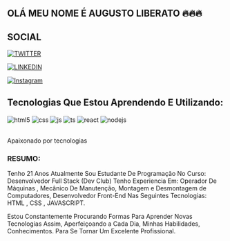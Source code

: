 ## OLÁ MEU NOME É AUGUSTO LIBERATO 🔥🔥🔥
<h2> SOCIAL</h2>

[![TWITTER](https://img.shields.io/badge/Twitter-1DA1F2?style=for-the-badge&logo=twitter&logoColor=white)](https://twitter.com/Augustrem1)

[![LINKEDIN](https://img.shields.io/badge/LinkedIn-0077B5?style=for-the-badge&logo=linkedin&logoColor=white)](https://link.linkedin.com/in/augusto-liberato-309a35220)

[![Instagram](https://img.shields.io/badge/Instagram-E4405F?style=for-the-badge&logo=instagram&logoColor=white)](https://instagram.com/guh1show)

## Tecnologias Que Estou Aprendendo E Utilizando:

<div style="display: inline_block">
  <img align="center" alt="html5" src="https://img.shields.io/badge/HTML5-E34F26?style=for-the-badge&logo=html5&logoColor=white" />
  <img align="center" alt="css" src="https://img.shields.io/badge/CSS3-1572B6?style=for-the-badge&logo=css3&logoColor=white" />
  <img align="center" alt="js" src="https://img.shields.io/badge/JavaScript-F7DF1E?style=for-the-badge&logo=javascript&logoColor=black" />
  <img align="center" alt="ts" src="https://img.shields.io/badge/TypeScript-007ACC?style=for-the-badge&logo=typescript&logoColor=white" />
  <img align="center" alt="react" src="https://img.shields.io/badge/React-20232A?style=for-the-badge&logo=react&logoColor=61DAFB" />
  <img align="center" alt="nodejs" src="https://img.shields.io/badge/Node.js-43853D?style=for-the-badge&logo=node.js&logoColor=white" />
</div><br/>

Apaixonado por tecnologias 
 <h3>RESUMO:</h3>
  Tenho 21 Anos 
 Atualmente Sou Estudante De Programação No Curso: Desenvolvedor Full Stack (Dev Club)
 Tenho Experiencia Em: Operador De Máquinas , Mecânico De Manutenção, Montagem e Desmontagem de Computadores, Desenvolvedor Front-End Nas Seguintes Tecnologias: HTML ,
 CSS , JAVASCRIPT.
 
 Estou Constantemente Procurando Formas Para Aprender Novas Tecnologias Assim, Aperfeiçoando a Cada Dia, Minhas Habilidades, Conhecimentos. Para Se Tornar Um Excelente Profissional.
